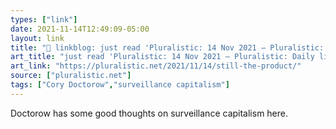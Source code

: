 ```yaml
---
types: ["link"]
date: 2021-11-14T12:49:09-05:00
layout: link
title: "🔗 linkblog: just read 'Pluralistic: 14 Nov 2021 – Pluralistic: Daily links from Cory Doctorow'"
art_title: "just read 'Pluralistic: 14 Nov 2021 – Pluralistic: Daily links from Cory Doctorow"
art_link: "https://pluralistic.net/2021/11/14/still-the-product/"
source: ["pluralistic.net"]
tags: ["Cory Doctorow","surveillance capitalism"]
---
```

Doctorow has some good thoughts on surveillance capitalism here.
